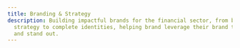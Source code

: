 ```yaml
---
title: Branding & Strategy
description: Building impactful brands for the financial sector, from brand
  strategy to complete identities, helping brand leverage their brand to grow
  and stand out.
---
```

